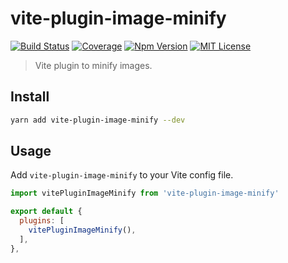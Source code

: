 # vite-plugin-image-minify

[![Build Status][github_actions_badge]][github_actions_link]
[![Coverage][coveralls_badge]][coveralls_link]
[![Npm Version][package_version_badge]][package_link]
[![MIT License][license_badge]][license_link]

[github_actions_badge]: https://img.shields.io/github/actions/workflow/status/fisker/vite-plugin-image-minify/continuous-integration.yml?branch=main&style=flat-square
[github_actions_link]: https://github.com/fisker/vite-plugin-image-minify/actions?query=branch%3Amain
[coveralls_badge]: https://img.shields.io/coveralls/github/fisker/vite-plugin-image-minify/main?style=flat-square
[coveralls_link]: https://coveralls.io/github/fisker/vite-plugin-image-minify?branch=main
[license_badge]: https://img.shields.io/npm/l/vite-plugin-image-minify.svg?style=flat-square
[license_link]: https://github.com/fisker/vite-plugin-image-minify/blob/main/license
[package_version_badge]: https://img.shields.io/npm/v/vite-plugin-image-minify.svg?style=flat-square
[package_link]: https://www.npmjs.com/package/vite-plugin-image-minify

> Vite plugin to minify images.

## Install

```bash
yarn add vite-plugin-image-minify --dev
```

## Usage

Add `vite-plugin-image-minify` to your Vite config file.

```js
import vitePluginImageMinify from 'vite-plugin-image-minify'

export default {
  plugins: [
    vitePluginImageMinify(),
  ],
},
```
